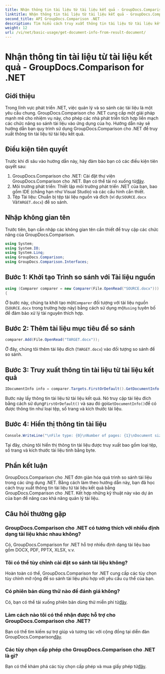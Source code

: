 ```yaml
---
title: Nhận thông tin tài liệu từ tài liệu kết quả - GroupDocs.Comparison for .NET
linktitle: Nhận thông tin tài liệu từ tài liệu kết quả - GroupDocs.Comparison for .NET
second_title: API GroupDocs.Comparison .NET
description: Tìm hiểu cách truy xuất thông tin tài liệu từ tài liệu kết quả bằng GroupDocs.Comparison cho .NET. Các bước dễ dàng được giải thích cho các nhà phát triển .NET.
weight: 12
url: /vi/net/basic-usage/get-document-info-from-result-document/
---
```


# Nhận thông tin tài liệu từ tài liệu kết quả - GroupDocs.Comparison for .NET

## Giới thiệu
Trong lĩnh vực phát triển .NET, việc quản lý và so sánh các tài liệu là một yêu cầu chung. GroupDocs.Comparison cho .NET cung cấp một giải pháp mạnh mẽ cho nhiệm vụ này, cho phép các nhà phát triển tích hợp liền mạch các chức năng so sánh tài liệu vào ứng dụng của họ. Hướng dẫn này sẽ hướng dẫn bạn quy trình sử dụng GroupDocs.Comparison cho .NET để truy xuất thông tin tài liệu từ tài liệu kết quả. 
## Điều kiện tiên quyết
Trước khi đi sâu vào hướng dẫn này, hãy đảm bảo bạn có các điều kiện tiên quyết sau:
1. GroupDocs.Comparison cho .NET: Cài đặt thư viện GroupDocs.Comparison cho .NET. Bạn có thể tải nó xuống từ[đây](https://releases.groupdocs.com/comparison/net/).
2. Môi trường phát triển: Thiết lập môi trường phát triển .NET của bạn, bao gồm IDE (chẳng hạn như Visual Studio) và các cấu hình cần thiết.
3.  Tệp Tài liệu: Chuẩn bị tệp tài liệu nguồn và đích (ví dụ:`SOURCE.docx` Và`TARGET.docx`) để so sánh.

## Nhập không gian tên
Trước tiên, bạn cần nhập các không gian tên cần thiết để truy cập các chức năng của GroupDocs.Comparison.

```csharp
using System;
using System.IO;
using System.Linq;
using GroupDocs.Comparison;
using GroupDocs.Comparison.Interfaces;
```

## Bước 1: Khởi tạo Trình so sánh với Tài liệu nguồn
```csharp
using (Comparer comparer = new Comparer(File.OpenRead("SOURCE.docx")))
{
```
 Ở bước này, chúng ta khởi tạo một`Comparer` đối tượng với tài liệu nguồn (`SOURCE.docx` trong trường hợp này) bằng cách sử dụng một`using` tuyên bố để đảm bảo xử lý tài nguyên thích hợp.
## Bước 2: Thêm tài liệu mục tiêu để so sánh
```csharp
comparer.Add(File.OpenRead("TARGET.docx"));
```
Ở đây, chúng tôi thêm tài liệu đích (`TARGET.docx`) vào đối tượng so sánh để so sánh.
## Bước 3: Truy xuất thông tin tài liệu từ tài liệu kết quả
```csharp
IDocumentInfo info = comparer.Targets.FirstOrDefault().GetDocumentInfo();
```
 Bước này lấy thông tin tài liệu từ tài liệu kết quả. Nó truy cập tài liệu đích bằng cách sử dụng`FirstOrDefault()` và sau đó gọi`GetDocumentInfo()`để có được thông tin như loại tệp, số trang và kích thước tài liệu.
## Bước 4: Hiển thị thông tin tài liệu
```csharp
Console.WriteLine("\nFile type: {0}\nNumber of pages: {1}\nDocument size: {2} bytes", info.FileType, info.PageCount, info.Size);
```
Tại đây, chúng tôi hiển thị thông tin tài liệu được truy xuất bao gồm loại tệp, số trang và kích thước tài liệu tính bằng byte.

## Phần kết luận
GroupDocs.Comparison cho .NET đơn giản hóa quá trình so sánh tài liệu trong các ứng dụng .NET. Bằng cách làm theo hướng dẫn này, bạn đã học cách truy xuất thông tin tài liệu từ tài liệu kết quả bằng GroupDocs.Comparison cho .NET. Kết hợp những kỹ thuật này vào dự án của bạn để nâng cao khả năng quản lý tài liệu.
## Câu hỏi thường gặp
### GroupDocs.Comparison cho .NET có tương thích với nhiều định dạng tài liệu khác nhau không?
Có, GroupDocs.Comparison for .NET hỗ trợ nhiều định dạng tài liệu bao gồm DOCX, PDF, PPTX, XLSX, v.v.
### Tôi có thể tùy chỉnh cài đặt so sánh tài liệu không?
Hoàn toàn có thể, GroupDocs.Comparison for .NET cung cấp các tùy chọn tùy chỉnh mở rộng để so sánh tài liệu phù hợp với yêu cầu cụ thể của bạn.
### Có phiên bản dùng thử nào để đánh giá không?
 Có, bạn có thể tải xuống phiên bản dùng thử miễn phí từ[đây](https://releases.groupdocs.com/).
### Làm cách nào tôi có thể nhận được hỗ trợ cho GroupDocs.Comparison cho .NET?
 Bạn có thể tìm kiếm sự trợ giúp và tương tác với cộng đồng tại diễn đàn GroupDocs.Comparison[đây](https://forum.groupdocs.com/c/comparison/12).
### Các tùy chọn cấp phép cho GroupDocs.Comparison cho .NET là gì?
 Bạn có thể khám phá các tùy chọn cấp phép và mua giấy phép từ[đây](https://purchase.groupdocs.com/buy).